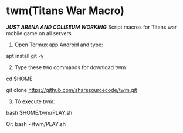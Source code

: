 # twm(Titans War Macro)
***JUST ARENA AND COLISEUM WORKING***
Script macros for Titans war mobile game on all servers.

1. Open Termux app Android and type:

apt install git -y


2. Type these two commands for download twm

cd $HOME

git clone https://github.com/sharesourcecode/twm.git


3. Tô execute twm:

bash $HOME/twm/PLAY.sh

Or:
bash ~/twm/PLAY.sh
